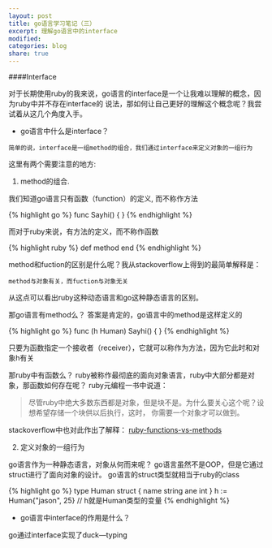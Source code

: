 ```yaml
---
layout: post
title: go语言学习笔记（三）
excerpt: 理解go语言中的interface
modified:
categories: blog
share: true
---
```


####Interface

对于长期使用ruby的我来说，go语言的interface是一个让我难以理解的概念，因为ruby中并不存在interface的
说法，那如何让自己更好的理解这个概念呢？我尝试着从这几个角度入手。

* go语言中什么是interface？

`简单的说，interface是一组method的组合，我们通过interface来定义对象的一组行为`

这里有两个需要注意的地方:

1. method的组合.

我们知道go语言只有函数（function）的定义, 而不称作方法

{% highlight go %}
func Sayhi() {
}
{% endhighlight %}

而对于ruby来说，有方法的定义，而不称作函数

{% highlight ruby %}
def method
end
{% endhighlight %}

method和fuction的区别是什么呢？我从stackoverflow上得到的最简单解释是：

`method与对象有关，而fuction与对象无关`

从这点可以看出ruby这种动态语言和go这种静态语言的区别。

那go语言有method么？
答案是肯定的，go语言中的method是这样定义的

{% highlight go %}
func (h Human) Sayhi() {
}
{% endhighlight %}

只要为函数指定一个接收者（receiver），它就可以称作为方法，因为它此时和对象h有关

那ruby中有函数么？
ruby被称作最彻底的面向对象语言，ruby中大部分都是对象，那函数如何存在呢？
ruby元编程一书中说道：

> 尽管ruby中绝大多数东西都是对象，但是块不是。为什么要关心这个呢？设想希望存储一个块供以后执行，这时，
你需要一个对象才可以做到。

stackoverflow中也对此作出了解释：
[ruby-functions-vs-methods](http://stackoverflow.com/questions/928443/ruby-functions-vs-methods)

2. 定义对象的一组行为

go语言作为一种静态语言，对象从何而来呢？
go语言虽然不是OOP，但是它通过struct进行了面向对象的设计。
go语言的struct类型就相当于ruby的class

{% highlight go %}
type Human struct {
	name string
	ane int
}
h := Human{"jason", 25} // h就是Human类型的变量
{% endhighlight %}

* go语言中interface的作用是什么？

go通过interface实现了duck—typing




